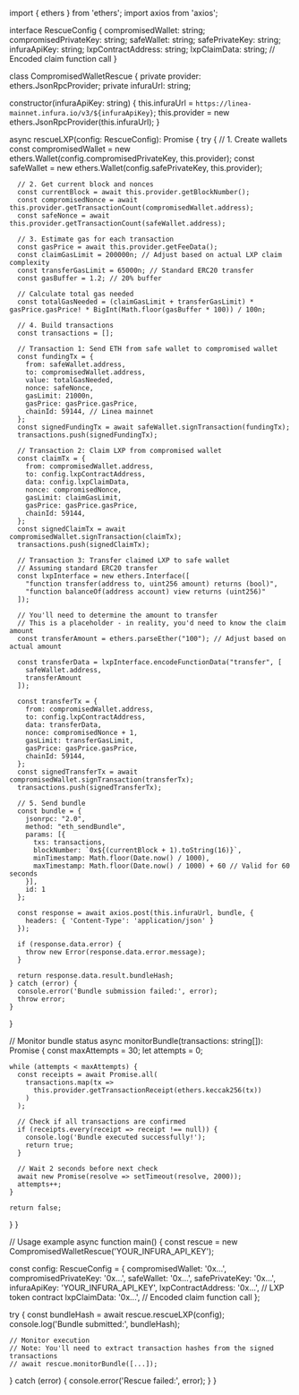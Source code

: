 import { ethers } from 'ethers';
import axios from 'axios';

interface RescueConfig {
  compromisedWallet: string;
  compromisedPrivateKey: string;
  safeWallet: string;
  safePrivateKey: string;
  infuraApiKey: string;
  lxpContractAddress: string;
  lxpClaimData: string; // Encoded claim function call
}

class CompromisedWalletRescue {
  private provider: ethers.JsonRpcProvider;
  private infuraUrl: string;
  
  constructor(infuraApiKey: string) {
    this.infuraUrl = `https://linea-mainnet.infura.io/v3/${infuraApiKey}`;
    this.provider = new ethers.JsonRpcProvider(this.infuraUrl);
  }

  async rescueLXP(config: RescueConfig): Promise<string> {
    try {
      // 1. Create wallets
      const compromisedWallet = new ethers.Wallet(config.compromisedPrivateKey, this.provider);
      const safeWallet = new ethers.Wallet(config.safePrivateKey, this.provider);

      // 2. Get current block and nonces
      const currentBlock = await this.provider.getBlockNumber();
      const compromisedNonce = await this.provider.getTransactionCount(compromisedWallet.address);
      const safeNonce = await this.provider.getTransactionCount(safeWallet.address);

      // 3. Estimate gas for each transaction
      const gasPrice = await this.provider.getFeeData();
      const claimGasLimit = 200000n; // Adjust based on actual LXP claim complexity
      const transferGasLimit = 65000n; // Standard ERC20 transfer
      const gasBuffer = 1.2; // 20% buffer

      // Calculate total gas needed
      const totalGasNeeded = (claimGasLimit + transferGasLimit) * gasPrice.gasPrice! * BigInt(Math.floor(gasBuffer * 100)) / 100n;

      // 4. Build transactions
      const transactions = [];

      // Transaction 1: Send ETH from safe wallet to compromised wallet
      const fundingTx = {
        from: safeWallet.address,
        to: compromisedWallet.address,
        value: totalGasNeeded,
        nonce: safeNonce,
        gasLimit: 21000n,
        gasPrice: gasPrice.gasPrice,
        chainId: 59144, // Linea mainnet
      };
      const signedFundingTx = await safeWallet.signTransaction(fundingTx);
      transactions.push(signedFundingTx);

      // Transaction 2: Claim LXP from compromised wallet
      const claimTx = {
        from: compromisedWallet.address,
        to: config.lxpContractAddress,
        data: config.lxpClaimData,
        nonce: compromisedNonce,
        gasLimit: claimGasLimit,
        gasPrice: gasPrice.gasPrice,
        chainId: 59144,
      };
      const signedClaimTx = await compromisedWallet.signTransaction(claimTx);
      transactions.push(signedClaimTx);

      // Transaction 3: Transfer claimed LXP to safe wallet
      // Assuming standard ERC20 transfer
      const lxpInterface = new ethers.Interface([
        "function transfer(address to, uint256 amount) returns (bool)",
        "function balanceOf(address account) view returns (uint256)"
      ]);
      
      // You'll need to determine the amount to transfer
      // This is a placeholder - in reality, you'd need to know the claim amount
      const transferAmount = ethers.parseEther("100"); // Adjust based on actual amount
      
      const transferData = lxpInterface.encodeFunctionData("transfer", [
        safeWallet.address,
        transferAmount
      ]);

      const transferTx = {
        from: compromisedWallet.address,
        to: config.lxpContractAddress,
        data: transferData,
        nonce: compromisedNonce + 1,
        gasLimit: transferGasLimit,
        gasPrice: gasPrice.gasPrice,
        chainId: 59144,
      };
      const signedTransferTx = await compromisedWallet.signTransaction(transferTx);
      transactions.push(signedTransferTx);

      // 5. Send bundle
      const bundle = {
        jsonrpc: "2.0",
        method: "eth_sendBundle",
        params: [{
          txs: transactions,
          blockNumber: `0x${(currentBlock + 1).toString(16)}`,
          minTimestamp: Math.floor(Date.now() / 1000),
          maxTimestamp: Math.floor(Date.now() / 1000) + 60 // Valid for 60 seconds
        }],
        id: 1
      };

      const response = await axios.post(this.infuraUrl, bundle, {
        headers: { 'Content-Type': 'application/json' }
      });

      if (response.data.error) {
        throw new Error(response.data.error.message);
      }

      return response.data.result.bundleHash;
    } catch (error) {
      console.error('Bundle submission failed:', error);
      throw error;
    }
  }

  // Monitor bundle status
  async monitorBundle(transactions: string[]): Promise<boolean> {
    const maxAttempts = 30;
    let attempts = 0;

    while (attempts < maxAttempts) {
      const receipts = await Promise.all(
        transactions.map(tx => 
          this.provider.getTransactionReceipt(ethers.keccak256(tx))
        )
      );

      // Check if all transactions are confirmed
      if (receipts.every(receipt => receipt !== null)) {
        console.log('Bundle executed successfully!');
        return true;
      }

      // Wait 2 seconds before next check
      await new Promise(resolve => setTimeout(resolve, 2000));
      attempts++;
    }

    return false;
  }
}

// Usage example
async function main() {
  const rescue = new CompromisedWalletRescue('YOUR_INFURA_API_KEY');
  
  const config: RescueConfig = {
    compromisedWallet: '0x...',
    compromisedPrivateKey: '0x...',
    safeWallet: '0x...',
    safePrivateKey: '0x...',
    infuraApiKey: 'YOUR_INFURA_API_KEY',
    lxpContractAddress: '0x...', // LXP token contract
    lxpClaimData: '0x...', // Encoded claim function call
  };

  try {
    const bundleHash = await rescue.rescueLXP(config);
    console.log('Bundle submitted:', bundleHash);
    
    // Monitor execution
    // Note: You'll need to extract transaction hashes from the signed transactions
    // await rescue.monitorBundle([...]);
  } catch (error) {
    console.error('Rescue failed:', error);
  }
}